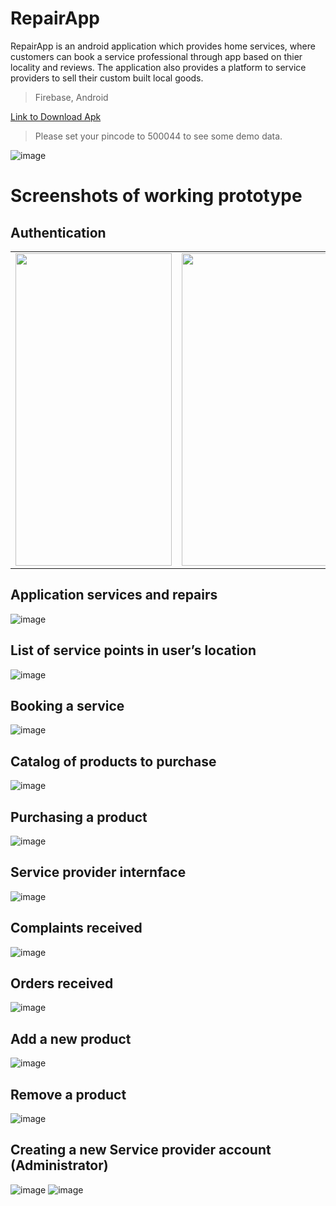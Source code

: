 # RepairApp
RepairApp is an android application which provides home services, where customers can book a service professional through app based on thier locality and reviews. The application also provides a platform to service providers to sell their custom built local goods.

> Firebase, Android

[Link to Download Apk](/deleteme/RepairApp.apk)
> Please set your pincode to 500044 to see some demo data.

![image](/deleteme/flow.jpg)

# Screenshots of working prototype

## Authentication

<table>
	<tr>
		<td><img src="/deleteme/download.jpeg" width="250" height="500"></td>
		<td><img src="/deleteme/download1.jpeg" width="250" height="500"></td>
	</tr>
</table>




## Application services and repairs
![image](/deleteme/download2.jpeg)

## List of service points in user’s location
![image](/deleteme/download3.jpeg)

## Booking a service
![image](/deleteme/download4.jpeg)

## Catalog of products to purchase
![image](/deleteme/download5.jpeg)

## Purchasing a product
![image](/deleteme/download6.jpeg)

## Service provider internface
![image](/deleteme/download7.jpeg)

## Complaints received
![image](/deleteme/download8.jpeg)

## Orders received
![image](/deleteme/download9.jpeg)

## Add a new product
![image](/deleteme/download10.jpeg)

## Remove a product
![image](/deleteme/download11.jpeg)

## Creating a new Service provider account (Administrator)
![image](/deleteme/download12.jpeg)
![image](/deleteme/download13.jpeg)
